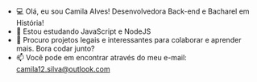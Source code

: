 - 💻 Olá, eu sou Camila Alves! Desenvolvedora Back-end e Bacharel em História!
- 🌱 Estou estudando JavaScript e NodeJS
- 💞️ Procuro projetos legais e interessantes para colaborar e aprender mais. Bora codar junto?
- 📫 Você pode em encontrar através do meu e-mail: camila12.silva@outlook.com

<!---
Camavles/Camavles is a ✨ special ✨ repository because its `README.md` (this file) appears on your GitHub profile.
You can click the Preview link to take a look at your changes.
--->
